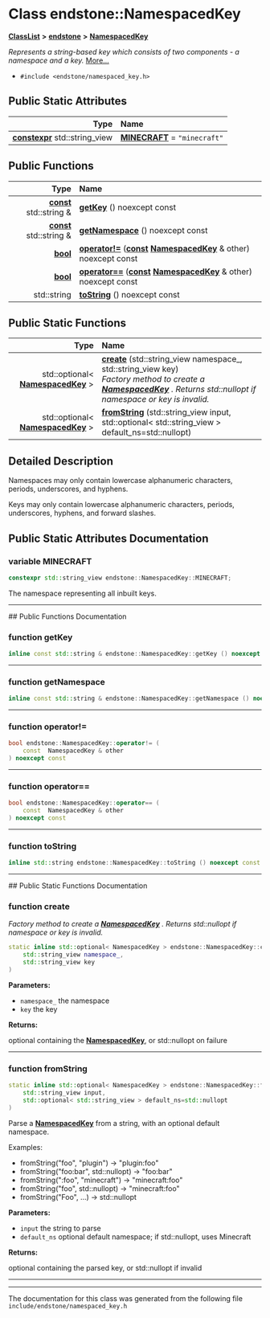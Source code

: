 

# Class endstone::NamespacedKey



[**ClassList**](annotated.md) **>** [**endstone**](namespaceendstone.md) **>** [**NamespacedKey**](classendstone_1_1NamespacedKey.md)



_Represents a string-based key which consists of two components - a namespace and a key._ [More...](#detailed-description)

* `#include <endstone/namespaced_key.h>`























## Public Static Attributes

| Type | Name |
| ---: | :--- |
|  [**constexpr**](classendstone_1_1Vector.md) std::string\_view | [**MINECRAFT**](#variable-minecraft)   = `"minecraft"`<br> |














## Public Functions

| Type | Name |
| ---: | :--- |
|  [**const**](classendstone_1_1Vector.md) std::string & | [**getKey**](#function-getkey) () noexcept const<br> |
|  [**const**](classendstone_1_1Vector.md) std::string & | [**getNamespace**](#function-getnamespace) () noexcept const<br> |
|  [**bool**](classendstone_1_1Vector.md) | [**operator!=**](#function-operator) ([**const**](classendstone_1_1Vector.md) [**NamespacedKey**](classendstone_1_1NamespacedKey.md) & other) noexcept const<br> |
|  [**bool**](classendstone_1_1Vector.md) | [**operator==**](#function-operator_1) ([**const**](classendstone_1_1Vector.md) [**NamespacedKey**](classendstone_1_1NamespacedKey.md) & other) noexcept const<br> |
|  std::string | [**toString**](#function-tostring) () noexcept const<br> |


## Public Static Functions

| Type | Name |
| ---: | :--- |
|  std::optional&lt; [**NamespacedKey**](classendstone_1_1NamespacedKey.md) &gt; | [**create**](#function-create) (std::string\_view namespace\_, std::string\_view key) <br>_Factory method to create a_ [_**NamespacedKey**_](classendstone_1_1NamespacedKey.md) _. Returns std::nullopt if namespace or key is invalid._ |
|  std::optional&lt; [**NamespacedKey**](classendstone_1_1NamespacedKey.md) &gt; | [**fromString**](#function-fromstring) (std::string\_view input, std::optional&lt; std::string\_view &gt; default\_ns=std::nullopt) <br> |


























## Detailed Description


Namespaces may only contain lowercase alphanumeric characters, periods, underscores, and hyphens.


Keys may only contain lowercase alphanumeric characters, periods, underscores, hyphens, and forward slashes. 


    
## Public Static Attributes Documentation




### variable MINECRAFT 

```C++
constexpr std::string_view endstone::NamespacedKey::MINECRAFT;
```



The namespace representing all inbuilt keys. 


        

<hr>
## Public Functions Documentation




### function getKey 

```C++
inline const std::string & endstone::NamespacedKey::getKey () noexcept const
```




<hr>



### function getNamespace 

```C++
inline const std::string & endstone::NamespacedKey::getNamespace () noexcept const
```




<hr>



### function operator!= 

```C++
bool endstone::NamespacedKey::operator!= (
    const  NamespacedKey & other
) noexcept const
```




<hr>



### function operator== 

```C++
bool endstone::NamespacedKey::operator== (
    const  NamespacedKey & other
) noexcept const
```




<hr>



### function toString 

```C++
inline std::string endstone::NamespacedKey::toString () noexcept const
```




<hr>
## Public Static Functions Documentation




### function create 

_Factory method to create a_ [_**NamespacedKey**_](classendstone_1_1NamespacedKey.md) _. Returns std::nullopt if namespace or key is invalid._
```C++
static inline std::optional< NamespacedKey > endstone::NamespacedKey::create (
    std::string_view namespace_,
    std::string_view key
) 
```





**Parameters:**


* `namespace_` the namespace 
* `key` the key 



**Returns:**

optional containing the [**NamespacedKey**](classendstone_1_1NamespacedKey.md), or std::nullopt on failure 





        

<hr>



### function fromString 

```C++
static inline std::optional< NamespacedKey > endstone::NamespacedKey::fromString (
    std::string_view input,
    std::optional< std::string_view > default_ns=std::nullopt
) 
```



Parse a [**NamespacedKey**](classendstone_1_1NamespacedKey.md) from a string, with an optional default namespace.


Examples:
* fromString("foo", "plugin") -&gt; "plugin:foo"
* fromString("foo:bar", std::nullopt) -&gt; "foo:bar"
* fromString(":foo", "minecraft") -&gt; "minecraft:foo"
* fromString("foo", std::nullopt) -&gt; "minecraft:foo"
* fromString("Foo", ...) -&gt; std::nullopt






**Parameters:**


* `input` the string to parse 
* `default_ns` optional default namespace; if std::nullopt, uses Minecraft 



**Returns:**

optional containing the parsed key, or std::nullopt if invalid 





        

<hr>

------------------------------
The documentation for this class was generated from the following file `include/endstone/namespaced_key.h`

